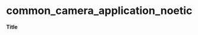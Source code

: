 # common_camera_application_noetic
**Title**

<!--, abstract, introduction, method, results and discussion, references and appendices-->
